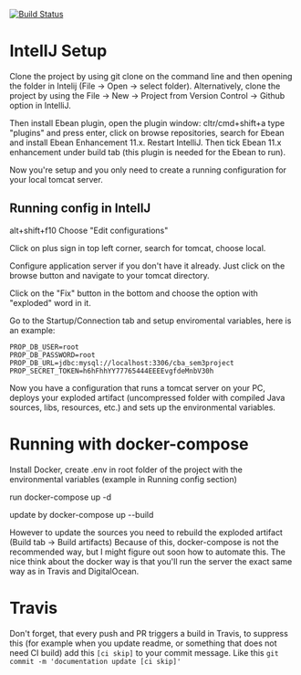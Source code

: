 [![Build Status](https://travis-ci.org/Ejdems666/semester3project-backend.svg?branch=master)](https://travis-ci.org/Ejdems666/semester3project-backend)

# IntelIJ Setup

Clone the project by using git clone on the command line and then opening the folder in Intelij (File -> Open -> select folder).
Alternatively, clone the project by using the File -> New -> Project from Version Control -> Github option in IntelliJ.

Then install Ebean plugin, open the plugin window: cltr/cmd+shift+a type "plugins" and press enter, click on browse repositories, search for Ebean and install Ebean Enhancement 11.x. Restart IntelliJ. Then tick Ebean 11.x enhancement under build tab (this plugin is needed for the Ebean to run).
    
Now you're setup and you only need to create a running configuration for your local tomcat server.

## Running config in IntelIJ

alt+shift+f10 Choose "Edit configurations"

Click on plus sign in top left corner, search for tomcat, choose local.

Configure application server if you don't have it already. Just click on the browse button and navigate to your tomcat directory.

Click on the "Fix" button in the bottom and choose the option with "exploded" word in it.

Go to the Startup/Connection tab and setup enviromental variables, here is an example:

    PROP_DB_USER=root
    PROP_DB_PASSWORD=root
    PROP_DB_URL=jdbc:mysql://localhost:3306/cba_sem3project
    PROP_SECRET_TOKEN=h6hFhhYY77765444EEEEvgfdeMnbV30h

Now you have a configuration that runs a tomcat server on your PC, deploys your exploded artifact (uncompressed folder with compiled Java sources, libs, resources, etc.) 
and sets up the environmental variables.

# Running with docker-compose

Install Docker, create .env in root folder of the project with the environmental variables (example in Running config section)

run docker-compose up -d

update by docker-compose up --build

However to update the sources you need to rebuild the exploded artifact (Build tab -> Build artifacts)
Because of this, docker-compose is not the recommended way, but I might figure out soon how to automate this.
The nice think about the docker way is that you'll run the server the exact same way as in Travis and DigitalOcean.

# Travis

Don't forget, that every push and PR triggers a build in Travis, to suppress this (for example when you update readme, or something that does not need CI build)
add this `[ci skip]` to your commit message. Like this `git commit -m 'documentation update [ci skip]'`
